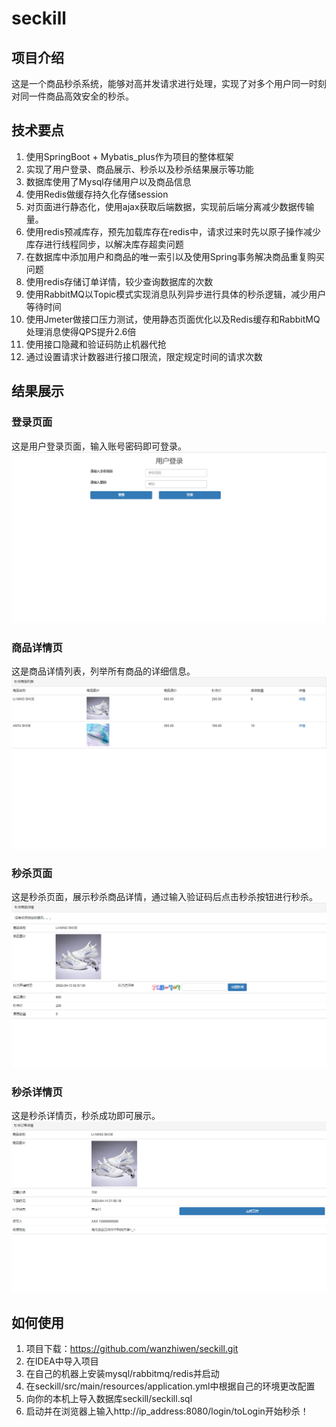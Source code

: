 # seckill

## 项目介绍
这是一个商品秒杀系统，能够对高并发请求进行处理，实现了对多个用户同一时刻对同一件商品高效安全的秒杀。

## 技术要点
1. 使用SpringBoot + Mybatis_plus作为项目的整体框架
2. 实现了用户登录、商品展示、秒杀以及秒杀结果展示等功能
3. 数据库使用了Mysql存储用户以及商品信息
4. 使用Redis做缓存持久化存储session
5. 对页面进行静态化，使用ajax获取后端数据，实现前后端分离减少数据传输量。
6. 使用redis预减库存，预先加载库存在redis中，请求过来时先以原子操作减少库存进行线程同步，以解决库存超卖问题
7. 在数据库中添加用户和商品的唯一索引以及使用Spring事务解决商品重复购买问题
8. 使用redis存储订单详情，较少查询数据库的次数
9. 使用RabbitMQ以Topic模式实现消息队列异步进行具体的秒杀逻辑，减少用户等待时间
10. 使用Jmeter做接口压力测试，使用静态页面优化以及Redis缓存和RabbitMQ处理消息使得QPS提升2.6倍
11. 使用接口隐藏和验证码防止机器代抢
12. 通过设置请求计数器进行接口限流，限定规定时间的请求次数

## 结果展示
### 登录页面
这是用户登录页面，输入账号密码即可登录。
![Login Page](./imgs/login.png)
### 商品详情页
这是商品详情列表，列举所有商品的详细信息。
![GoodsDetail](./imgs/goodsDetail.png)
### 秒杀页面
这是秒杀页面，展示秒杀商品详情，通过输入验证码后点击秒杀按钮进行秒杀。
![SeckillPage](./imgs/seckillGoodsDetail.png)
### 秒杀详情页
这是秒杀详情页，秒杀成功即可展示。
![SeckillSuccess](./imgs/success.png)


## 如何使用
1. 项目下载：https://github.com/wanzhiwen/seckill.git
2. 在IDEA中导入项目
3. 在自己的机器上安装mysql/rabbitmq/redis并启动
3. 在seckill/src/main/resources/application.yml中根据自己的环境更改配置
4. 向你的本机上导入数据库seckill/seckill.sql
6. 启动并在浏览器上输入http://ip_address:8080/login/toLogin开始秒杀！
